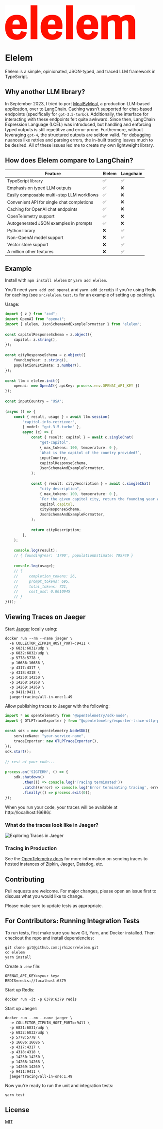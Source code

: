 ![Elelem](images/elelem.png)

# Elelem
Elelem is a simple, opinionated, JSON-typed, and traced LLM framework in TypeScript.

## Why another LLM library?

In September 2023, I tried to port [MealByMeal](https://mealbymeal.app/), a production LLM-based application, over to LangChain. 
Caching wasn't supported for chat-based endpoints (specifically for `gpt-3.5-turbo`).
Additionally, the interface for interacting with these endpoints felt quite awkward.
Since then, LangChain Expression Language (LCEL) was introduced, but handling and enforcing typed outputs is still repetitive and error-prone. 
Furthermore, without leveraging `gpt-4`, the structured outputs are seldom valid. 
For debugging nuances like retries and parsing errors, the in-built tracing leaves much to be desired.
All of these issues led me to create my own lightweight library.

## How does Elelem compare to LangChain?

| Feature                                    | Elelem | Langchain |
|--------------------------------------------|--------|-----------|
| TypeScript library                         | ✅      | ✅         |
| Emphasis on typed LLM outputs              | ✅      | ❌         |
| Easily composable multi-step LLM workflows | ✅      | ❌         |
| Convenient API for single chat completions | ✅      | ❌         |
| Caching for OpenAI chat endpoints          | ✅      | ❌         |
| OpenTelemetry support                      | ✅      | ❌         |
| Autogenerated JSON examples in prompts     | ✅      | ❌         |
| Python library                             | ❌      | ✅         |
| Non-OpenAI model support                   | ❌      | ✅         |
| Vector store support                       | ❌      | ✅         |
| A million other features                   | ❌      | ✅         |

## Example

Install with `npm install elelem` or `yarn add elelem`.

You'll need `yarn add zod openai` and `yarn add ioredis` if you're using Redis for caching (see `src/elelem.test.ts` for an example of setting up caching).

Usage:
```typescript
import { z } from "zod";
import OpenAI from "openai";
import { elelem, JsonSchemaAndExampleFormatter } from "elelem";

const capitolResponseSchema = z.object({
    capitol: z.string(),
});

const cityResponseSchema = z.object({
    foundingYear: z.string(),
    populationEstimate: z.number(),
});

const llm = elelem.init({
    openai: new OpenAI({ apiKey: process.env.OPENAI_API_KEY })
});

const inputCountry = "USA";

(async () => {
    const { result, usage } = await llm.session(
        "capitol-info-retriever",
        { model: "gpt-3.5-turbo" },
        async (c) => {
            const { result: capitol } = await c.singleChat(
                "get-capitol",
                { max_tokens: 100, temperature: 0 },
                `What is the capitol of the country provided?`,
                inputCountry,
                capitolResponseSchema,
                JsonSchemaAndExampleFormatter,
            );

            const { result: cityDescription } = await c.singleChat(
                "city-description",
                { max_tokens: 100, temperature: 0 },
                `For the given capitol city, return the founding year and an estimate of the population of the city.`,
                capitol.capitol,
                cityResponseSchema,
                JsonSchemaAndExampleFormatter,
            );

            return cityDescription;
        },
    );

    console.log(result);
    // { foundingYear: '1790', populationEstimate: 705749 }

    console.log(usage);
    // {
    //     completion_tokens: 26,
    //     prompt_tokens: 695,
    //     total_tokens: 721,
    //     cost_usd: 0.0010945
    // }
})();
```

## Viewing Traces on Jaeger

Start [Jaeger](https://www.jaegertracing.io/) locally using:
```
docker run --rm --name jaeger \
  -e COLLECTOR_ZIPKIN_HOST_PORT=:9411 \
  -p 6831:6831/udp \
  -p 6832:6832/udp \
  -p 5778:5778 \
  -p 16686:16686 \
  -p 4317:4317 \
  -p 4318:4318 \
  -p 14250:14250 \
  -p 14268:14268 \
  -p 14269:14269 \
  -p 9411:9411 \
  jaegertracing/all-in-one:1.49
```

Allow publishing traces to Jaeger with the following:
```typescript
import * as opentelemetry from "@opentelemetry/sdk-node";
import { OTLPTraceExporter } from "@opentelemetry/exporter-trace-otlp-proto";

const sdk = new opentelemetry.NodeSDK({
    serviceName: "your-service-name",
    traceExporter: new OTLPTraceExporter(),
});
sdk.start();

// rest of your code...

process.on('SIGTERM', () => {
    sdk.shutdown()
        .then(() => console.log('Tracing terminated'))
        .catch((error) => console.log('Error terminating tracing', error))
        .finally(() => process.exit(0));
});
```

When you run your code, your traces will be available at http://localhost:16686/.

### What do the traces look like in Jaeger?

![Exploring Traces in Jaeger](https://i.imgur.com/1DGWd6O.gif)

### Tracing in Production

See the [OpenTelemetry docs](https://opentelemetry.io/docs/instrumentation/js/exporters/) for more information on sending traces to hosted instances of Zipkin, Jaeger, Datadog, etc.

## Contributing

Pull requests are welcome. For major changes, please open an issue first
to discuss what you would like to change.

Please make sure to update tests as appropriate.

## For Contributors: Running Integration Tests

To run tests, first make sure you have Git, Yarn, and Docker installed. Then checkout the repo and install dependencies:
```
git clone git@github.com:jrhizor/elelem.git
cd elelem
yarn install
```

Create a `.env` file:
```
OPENAI_API_KEY=<your key>
REDIS=redis://localhost:6379
```

Start up Redis:
```
docker run -it -p 6379:6379 redis
```

Start up Jaeger:
```
docker run --rm --name jaeger \
  -e COLLECTOR_ZIPKIN_HOST_PORT=:9411 \
  -p 6831:6831/udp \
  -p 6832:6832/udp \
  -p 5778:5778 \
  -p 16686:16686 \
  -p 4317:4317 \
  -p 4318:4318 \
  -p 14250:14250 \
  -p 14268:14268 \
  -p 14269:14269 \
  -p 9411:9411 \
  jaegertracing/all-in-one:1.49
```

Now you're ready to run the unit and integration tests:
```
yarn test
```

## License

[MIT](https://choosealicense.com/licenses/mit/)
